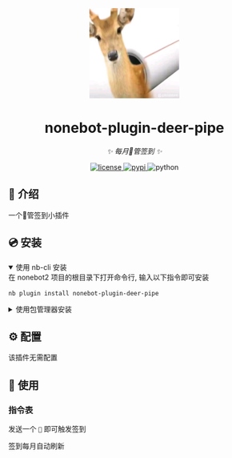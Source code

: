 <div align="center">
  <a href="https://v2.nonebot.dev/store"><img src="./nonebot_plugin_deer_pipe/deerpipe.jpg" width="180" height="180" alt="NoneBotPluginLogo"></a>
</div>

<div align="center">

# nonebot-plugin-deer-pipe

_✨ 每月🦌管签到 ✨_

<a href="./LICENSE">
    <img src="https://img.shields.io/github/license/SamuNatsu/nonebot-plugin-deer-pipe.svg" alt="license">
</a>
<a href="https://pypi.python.org/pypi/nonebot-plugin-deer-pipe">
    <img src="https://img.shields.io/pypi/v/nonebot-plugin-deer-pipe.svg" alt="pypi">
</a>
<img src="https://img.shields.io/badge/python-3.10+-blue.svg" alt="python">

</div>

## 📖 介绍

一个🦌管签到小插件

## 💿 安装

<details open>
<summary>使用 nb-cli 安装</summary>
在 nonebot2 项目的根目录下打开命令行, 输入以下指令即可安装

    nb plugin install nonebot-plugin-deer-pipe

</details>

<details>
<summary>使用包管理器安装</summary>
在 nonebot2 项目的插件目录下, 打开命令行, 根据你使用的包管理器, 输入相应的安装命令

<details>
<summary>pip</summary>

    pip install nonebot-plugin-deer-pipe
</details>
<details>
<summary>pdm</summary>

    pdm add nonebot-plugin-deer-pipe
</details>
<details>
<summary>poetry</summary>

    poetry add nonebot-plugin-deer-pipe
</details>
<details>
<summary>conda</summary>

    conda install nonebot-plugin-deer-pipe
</details>

打开 nonebot2 项目根目录下的 `pyproject.toml` 文件, 在 `[tool.nonebot]` 部分追加写入

    plugins = ["nonebot_plugin_deer_pipe"]

</details>

## ⚙️ 配置

该插件无需配置

## 🎉 使用
### 指令表

发送一个 `🦌` 即可触发签到

签到每月自动刷新
